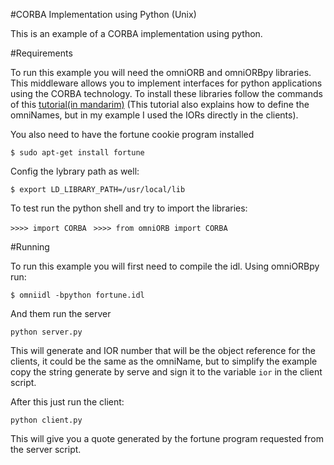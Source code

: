 #CORBA Implementation using Python (Unix)

This is an example of a CORBA implementation using python. 

#Requirements

To run this example you will need the omniORB and omniORBpy libraries.
This middleware allows you to implement interfaces for python applications
using the CORBA technology. To install these libraries follow the commands
of this [tutorial(in mandarim)](http://blog.csdn.net/kmust20093211/article/details/43528109)
(This tutorial also explains how to define the omniNames, but in my example I used the IORs 
directly in the clients).

You also need to have the fortune cookie program installed 

`$ sudo apt-get install fortune`

Config the lybrary path as well:

`$ export LD_LIBRARY_PATH=/usr/local/lib`

To test run the python shell and try to import the libraries:

`>>>> import CORBA `
`>>>> from omniORB import CORBA`

#Running

To run this example you will first need to compile the idl. Using omniORBpy run:

`$ omniidl -bpython fortune.idl`

And them run the server

`python server.py`

This will generate and IOR number that will be the object reference for the 
clients, it could be the same as the omniName, but to simplify the example
copy the string generate by serve and sign it to the variable `ior` in
the client script.

After this just run the client:

`python client.py`


This will give you a quote generated by the fortune program requested from
the server script.
